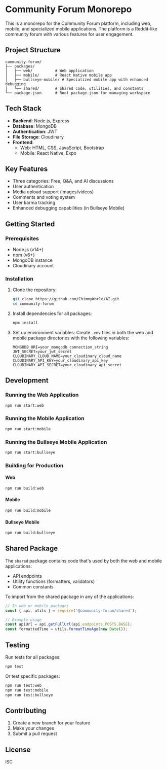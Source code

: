 # Community Forum Monorepo

This is a monorepo for the Community Forum platform, including web, mobile, and specialized mobile applications. The platform is a Reddit-like community forum with various features for user engagement.

## Project Structure

```
community-forum/
├── packages/
│   ├── web/          # Web application
│   ├── mobile/       # React Native mobile app
│   ├── bullseye-mobile/ # Specialized mobile app with enhanced debugging
│   └── shared/       # Shared code, utilities, and constants
└── package.json      # Root package.json for managing workspace
```

## Tech Stack

- **Backend**: Node.js, Express
- **Database**: MongoDB
- **Authentication**: JWT
- **File Storage**: Cloudinary
- **Frontend**: 
  - Web: HTML, CSS, JavaScript, Bootstrap
  - Mobile: React Native, Expo

## Key Features

- Three categories: Free, Q&A, and AI discussions
- User authentication
- Media upload support (images/videos)
- Comments and voting system
- User karma tracking
- Enhanced debugging capabilities (in Bullseye Mobile)

## Getting Started

### Prerequisites

- Node.js (v14+)
- npm (v6+)
- MongoDB instance
- Cloudinary account

### Installation

1. Clone the repository:
   ```bash
   git clone https://github.com/ChimmyWorld/AI.git
   cd community-forum
   ```

2. Install dependencies for all packages:
   ```bash
   npm install
   ```

3. Set up environment variables:
   Create `.env` files in both the web and mobile package directories with the following variables:
   ```
   MONGODB_URI=your_mongodb_connection_string
   JWT_SECRET=your_jwt_secret
   CLOUDINARY_CLOUD_NAME=your_cloudinary_cloud_name
   CLOUDINARY_API_KEY=your_cloudinary_api_key
   CLOUDINARY_API_SECRET=your_cloudinary_api_secret
   ```

## Development

### Running the Web Application

```bash
npm run start:web
```

### Running the Mobile Application

```bash
npm run start:mobile
```

### Running the Bullseye Mobile Application

```bash
npm run start:bullseye
```

### Building for Production

#### Web
```bash
npm run build:web
```

#### Mobile
```bash
npm run build:mobile
```

#### Bullseye Mobile
```bash
npm run build:bullseye
```

## Shared Package

The `shared` package contains code that's used by both the web and mobile applications:

- API endpoints
- Utility functions (formatters, validators)
- Common constants

To import from the shared package in any of the applications:

```javascript
// In web or mobile packages
const { api, utils } = require('@community-forum/shared');

// Example usage
const apiUrl = api.getFullUrl(api.endpoints.POSTS.BASE);
const formattedTime = utils.formatTimeAgo(new Date());
```

## Testing

Run tests for all packages:
```bash
npm test
```

Or test specific packages:
```bash
npm run test:web
npm run test:mobile
npm run test:bullseye
```

## Contributing

1. Create a new branch for your feature
2. Make your changes
3. Submit a pull request

## License

ISC
